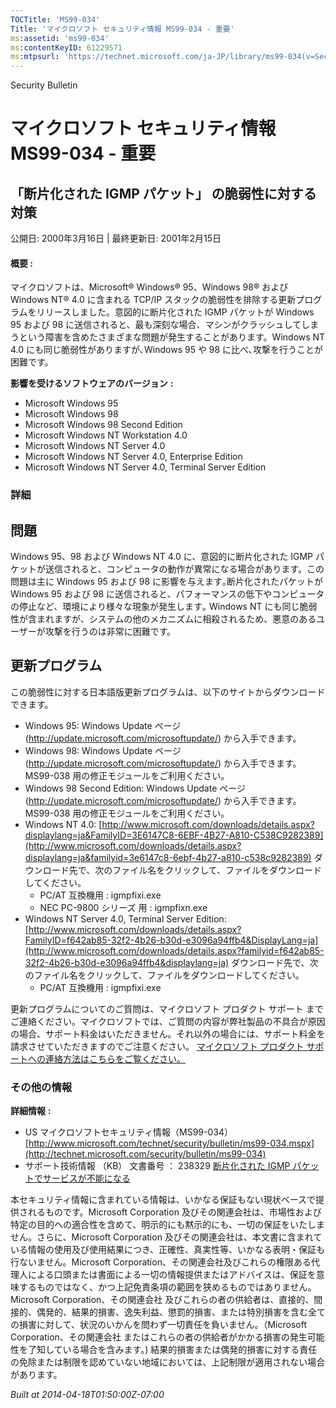 ```yaml
---
TOCTitle: 'MS99-034'
Title: 'マイクロソフト セキュリティ情報 MS99-034 - 重要'
ms:assetid: 'ms99-034'
ms:contentKeyID: 61229571
ms:mtpsurl: 'https://technet.microsoft.com/ja-JP/library/ms99-034(v=Security.10)'
---
```


Security Bulletin

マイクロソフト セキュリティ情報 MS99-034 - 重要
===============================================

「断片化された IGMP パケット」 の脆弱性に対する対策
---------------------------------------------------

公開日: 2000年3月16日 | 最終更新日: 2001年2月15日

#### 概要 :

マイクロソフトは、Microsoft® Windows® 95、Windows 98® および Windows NT® 4.0 に含まれる TCP/IP スタックの脆弱性を排除する更新プログラムをリリースしました。意図的に断片化された IGMP パケットが Windows 95 および 98 に送信されると、最も深刻な場合、マシンがクラッシュしてしまうという障害を含めたさまざまな問題が発生することがあります。Windows NT 4.0 にも同じ脆弱性がありますが､Windows 95 や 98 に比べ､攻撃を行うことが困難です。

**影響を受けるソフトウェアのバージョン** **:**

-   Microsoft Windows 95
-   Microsoft Windows 98
-   Microsoft Windows 98 Second Edition
-   Microsoft Windows NT Workstation 4.0
-   Microsoft Windows NT Server 4.0
-   Microsoft Windows NT Server 4.0, Enterprise Edition
-   Microsoft Windows NT Server 4.0, Terminal Server Edition

### 詳細

問題
----

<span></span>
Windows 95、98 および Windows NT 4.0 に、意図的に断片化された IGMP パケットが送信されると、コンピュータの動作が異常になる場合があります。この問題は主に Windows 95 および 98 に影響を与えます｡断片化されたパケットが Windows 95 および 98 に送信されると、パフォーマンスの低下やコンピュータの停止など、環境により様々な現象が発生します｡
Windows NT にも同じ脆弱性が含まれますが、システムの他のメカニズムに相殺されるため、悪意のあるユーザーが攻撃を行うのは非常に困難です。

更新プログラム
--------------

<span></span>
この脆弱性に対する日本語版更新プログラムは、以下のサイトからダウンロードできます。

-   Windows 95:
    Windows Update ページ (<http://update.microsoft.com/microsoftupdate/>) から入手できます。
-   Windows 98:
    Windows Update ページ (<http://update.microsoft.com/microsoftupdate/>) から入手できます。
    MS99-038 用の修正モジュールをご利用ください。
-   Windows 98 Second Edition:
    Windows Update ページ (<http://update.microsoft.com/microsoftupdate/>) から入手できます。
    MS99-038 用の修正モジュールをご利用ください。
-   Windows NT 4.0:
    [http://www.microsoft.com/downloads/details.aspx?displaylang=ja&FamilyID=3E6147C8-6EBF-4B27-A810-C538C9282389](http://www.microsoft.com/downloads/details.aspx?displaylang=ja&familyid=3e6147c8-6ebf-4b27-a810-c538c9282389)
    ダウンロード先で、次のファイル名をクリックして、ファイルをダウンロードしてください。
    -   PC/AT 互換機用 : igmpfixi.exe
    -   NEC PC-9800 シリーズ 用 : igmpfixn.exe
-   Windows NT Server 4.0, Terminal Server Edition:
    [http://www.microsoft.com/downloads/details.aspx?FamilyID=f642ab85-32f2-4b26-b30d-e3096a94ffb4&DisplayLang=ja](http://www.microsoft.com/downloads/details.aspx?familyid=f642ab85-32f2-4b26-b30d-e3096a94ffb4&displaylang=ja)
    ダウンロード先で、次のファイル名をクリックして、ファイルをダウンロードしてください。
    -   PC/AT 互換機用 : igmpfixi.exe

更新プログラムについてのご質問は、マイクロソフト プロダクト サポート までご連絡ください。マイクロソフトでは、ご質問の内容が弊社製品の不具合が原因の場合、サポート料金はいただきません。それ以外の場合には、サポート料金を請求させていただきますのでご注意ください。
[マイクロソフト プロダクト サポートへの連絡方法はこちらをご覧ください。](http://www.microsoft.com/japan/security/support/patchqa.mspx)

### その他の情報

**詳細情報** **:**

-   US マイクロソフトセキュリティ情報（MS99-034）
    [http://www.microsoft.com/technet/security/bulletin/ms99-034.mspx](http://technet.microsoft.com/security/bulletin/ms99-034)
-   サポート技術情報 （KB） 文書番号 ： 238329
    [断片化された IGMP パケットでサービスが不能になる](http://support.microsoft.com/kb/238329)

本セキュリティ情報に含まれている情報は、いかなる保証もない現状ベースで提供されるものです。Microsoft Corporation 及びその関連会社は、市場性および特定の目的への適合性を含めて、明示的にも黙示的にも、一切の保証をいたしません。さらに、Microsoft Corporation 及びその関連会社は、本文書に含まれている情報の使用及び使用結果につき、正確性、真実性等、いかなる表明・保証も行ないません。Microsoft Corporation、その関連会社及びこれらの権限ある代理人による口頭または書面による一切の情報提供またはアドバイスは、保証を意味するものではなく、かつ上記免責条項の範囲を狭めるものではありません。Microsoft Corporation、その関連会社 及びこれらの者の供給者は、直接的、間接的、偶発的、結果的損害、逸失利益、懲罰的損害、または特別損害を含む全ての損害に対して、状況のいかんを問わず一切責任を負いません。（Microsoft Corporation、その関連会社 またはこれらの者の供給者がかかる損害の発生可能性を了知している場合を含みます。) 結果的損害または偶発的損害に対する責任の免除または制限を認めていない地域においては、上記制限が適用されない場合があります。

*Built at 2014-04-18T01:50:00Z-07:00*

